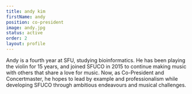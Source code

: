 ```yaml
---
title: andy kim
firstName: andy
position: co-president
image: andy.jpg
status: active
order: 2
layout: profile
---
```


Andy is a fourth year at SFU, studying bioinformatics. He has been playing the violin for 15 years, and joined SFUCO in 2015 to continue making music with others that share a love for music. Now, as Co-President and Concertmaster, he hopes to lead by example and professionalism while developing SFUCO through ambitious endeavours and musical challenges.
